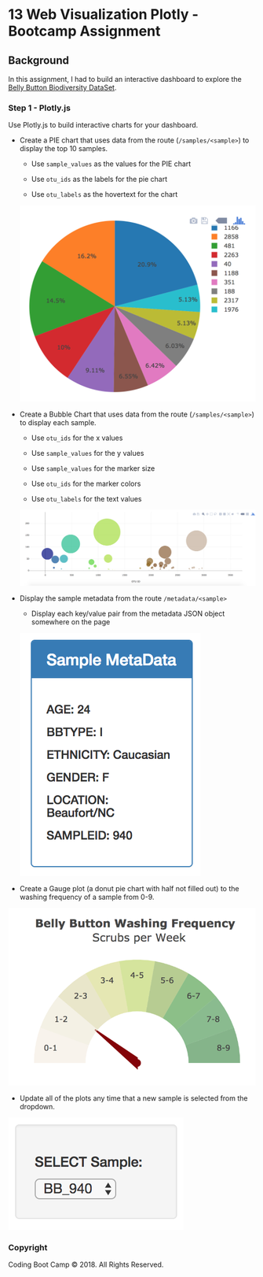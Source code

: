 # 13 Web Visualization Plotly - Bootcamp Assignment 

## Background

In this assignment, I had to build an interactive dashboard to explore the [Belly Button Biodiversity DataSet](http://robdunnlab.com/projects/belly-button-biodiversity/).

### Step 1 - Plotly.js

Use Plotly.js to build interactive charts for your dashboard.

* Create a PIE chart that uses data from the route (`/samples/<sample>`) to display the top 10 samples.

  * Use `sample_values` as the values for the PIE chart

  * Use `otu_ids` as the labels for the pie chart

  * Use `otu_labels` as the hovertext for the chart

  ![PIE Chart](Images/pie_chart.png)

* Create a Bubble Chart that uses data from the route (`/samples/<sample>`) to display each sample.

  * Use `otu_ids` for the x values

  * Use `sample_values` for the y values

  * Use `sample_values` for the marker size

  * Use `otu_ids` for the marker colors

  * Use `otu_labels` for the text values

  ![Bubble Chart](Images/bubble_chart.png)

* Display the sample metadata from the route `/metadata/<sample>`

  * Display each key/value pair from the metadata JSON object somewhere on the page

  ![Meta Data](Images/metadata.png)  

* Create a Gauge plot (a donut pie chart with half not filled out) to the washing frequency of a sample from 0-9.

![Weekly Washing Frequency Gauge](Images/gauge.png)


* Update all of the plots any time that a new sample is selected from the dropdown.

![Dropdown](Images/dropdown.png)



### Copyright

Coding Boot Camp © 2018. All Rights Reserved.
